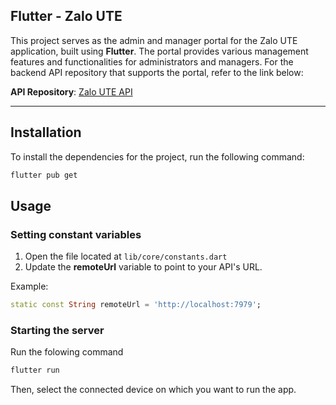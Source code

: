 ## Flutter - Zalo UTE

This project serves as the admin and manager portal for the Zalo UTE application, built using **Flutter**. The portal provides various management features and functionalities for administrators and managers. For the backend API repository that supports the portal, refer to the link below:

**API Repository**: [Zalo UTE API](https://github.com/The-Cookies-Team/Realtime-Chat-App-API)

---

## Installation

To install the dependencies for the project, run the following command:

```sh
flutter pub get
```

## Usage

### Setting constant variables

1. Open the file located at `lib/core/constants.dart`
2. Update the **remoteUrl** variable to point to your API's URL.

Example:

```dart
static const String remoteUrl = 'http://localhost:7979';
```

### Starting the server

Run the folowing command

```sh
flutter run
```

Then, select the connected device on which you want to run the app.
